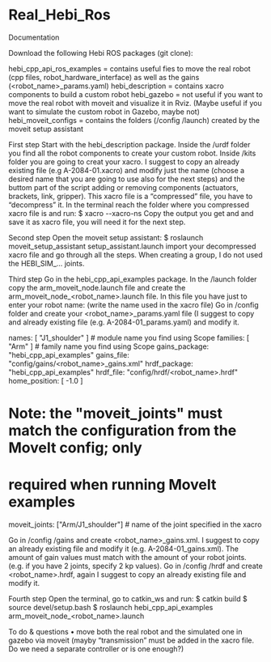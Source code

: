 # Real_Hebi_Ros

Documentation

Download the following Hebi ROS packages (git clone):

hebi_cpp_api_ros_examples = contains useful fies to move the real robot (cpp files, robot_hardware_interface) as well as the gains (<robot_name>_params.yaml)
hebi_description = contains xacro components to build a custom robot
hebi_gazebo = not useful if you want to move the real robot with moveit and visualize it in Rviz. (Maybe useful if you want to simulate the custom robot in Gazebo, maybe not)
hebi_moveit_configs = contains the folders (/config /launch) created by the moveit setup assistant

First step
Start with the hebi_description package. Inside the /urdf folder you find all the robot components to create your custom robot. Inside /kits folder you are going to creat your xacro. I suggest to copy an already existing file (e.g A-2084-01.xacro) and modify just the name (choose a desired name that you are going to use also for the next steps) and the buttom part of the script adding or removing components (actuators, brackets, link, gripper). This xacro file is a “compressed” file, you have to “decompress” it. In the terminal reach the folder where you compressed xacro file is and run:
$ xacro --xacro-ns <filename>
Copy the output you get and and save it as xacro file, you will need it for the next step.

Second step
Open the moveit setup assistant:
$ roslaunch moveit_setup_assistant setup_assistant.launch
import your decompressed xacro file and go through all the steps. When creating a group, I do not used the HEBI_SIM_… joints.

Third step
Go in the hebi_cpp_api_examples package. In the /launch folder copy the arm_moveit_node.launch file and create the arm_moveit_node_<robot_name>.launch file.  In this file you have just to enter your robot name: (write the name used in the xacro file)
<arg name="arm_type" default="robot_name" />
Go  in /config folder and create your <robot_name>_params.yaml file (I suggest to copy and already existing file (e.g. A-2084-01_params.yaml) and modify it.

names: [ "J1_shoulder" ] # module name you find using Scope
families: [ "Arm" ] # family name you find using Scope
gains_package: "hebi_cpp_api_examples"
gains_file: "config/gains/<robot_name>_gains.xml"
hrdf_package: "hebi_cpp_api_examples"
hrdf_file: "config/hrdf/<robot_name>.hrdf"
home_position: [ -1.0 ]

# Note: the "moveit_joints" must match the configuration from the MoveIt config; only
# required when running MoveIt examples
moveit_joints: ["Arm/J1_shoulder"] # name of the joint specified in the xacro

Go in /config /gains and create <robot_name>_gains.xml. I suggest to copy an already existing file and modify it (e.g. A-2084-01_gains.xml). The amount of gain values must match with the amount of your robot joints. (e.g. if you have 2 joints, specify 2 kp values).
Go in /config /hrdf and create <robot_name>.hrdf, again I suggest to copy an already existing file and modify it.

Fourth step
Open the terminal, go to catkin_ws and run:
$ catkin build
$ source devel/setup.bash
$ roslaunch hebi_cpp_api_examples arm_moveit_node_<robot_name>.launch



To do & questions
    • move both the real robot and the simulated one in gazebo via moveit (mayby “transmission” must be added in the xacro file. Do we need a separate controller or is one enough?)
